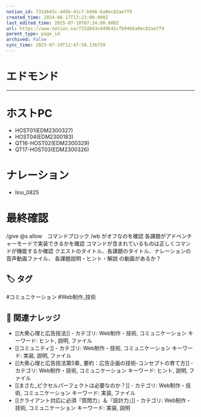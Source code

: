 ```yaml
---
notion_id: 731d643c-449b-41cf-b946-6a0ec82ae7f9
created_time: 2024-06-17T13:23:00.000Z
last_edited_time: 2025-07-10T07:34:00.000Z
url: https://www.notion.so/731d643c449b41cfb9466a0ec82ae7f9
parent_type: page_id
archived: False
sync_time: 2025-07-19T12:47:58.136759
---
```


# エドモンド

---
# ホストPC
- HOST01(EDM2300327)
- HOST04(EDM2300183)
- QT16-HOST02(EDM2300329)
- QT17-HOST03(EDM2300326)
# ナレーション
- lino_0825
# 最終確認
/give @s allow　コマンドブロック
/wb がオフなのを確認
各課題がアドベンチャーモードで実装できるかを確認
 コマンドが含まれているものは正しくコマンドが機能するか確認
クエストのタイトル、各課題のタイトル、ナレーションの音声動画ファイル、 各課題説明・ヒント・解説 の動画があるか？

## 🏷️ タグ
#コミュニケーション #Web制作_技術

## 🔗 関連ナレッジ
- [[大衆心理と広告技法]] - カテゴリ: Web制作・技術, コミュニケーション キーワード: ヒント, 説明, ファイル
- [[コミュニティ]] - カテゴリ: Web制作・技術, コミュニケーション キーワード: 実装, 説明, ファイル
- [[大衆心理と広告技法第5章_ 要約：広告企画の技術-コンセプトの育て方]] - カテゴリ: Web制作・技術, コミュニケーション キーワード: ヒント, 説明, ファイル
- [[まさた_ピクセルパーフェクトは必要なのか？]] - カテゴリ: Web制作・技術, コミュニケーション キーワード: 実装, ファイル
- [[クライアント対応に必須『質問力』＆『設計力』]] - カテゴリ: Web制作・技術, コミュニケーション キーワード: 実装, 説明
